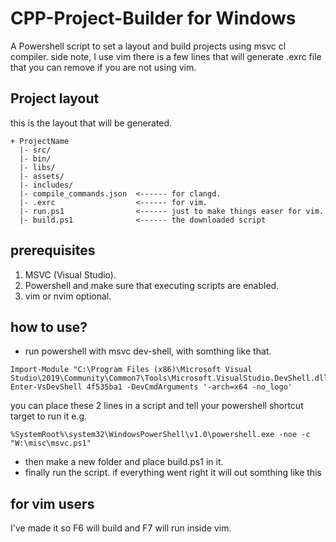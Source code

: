 # CPP-Project-Builder for Windows
A Powershell script to set a layout and build projects using msvc cl compiler.
side note, I use vim there is a few lines that will generate .exrc file that you can remove if you are not using vim.

## Project layout
this is the layout that will be generated.
```
+ ProjectName
  |- src/
  |- bin/
  |- libs/
  |- assets/
  |- includes/
  |- compile_commands.json  <------ for clangd.
  |- .exrc                  <------ for vim.
  |- run.ps1                <------ just to make things easer for vim.
  |- build.ps1              <------ the downloaded script
``` 
## prerequisites
1. MSVC (Visual Studio).
1. Powershell and make sure that executing scripts are enabled.
1. vim or nvim optional.

## how to use?
- run powershell with msvc dev-shell, with somthing like that.
```
Import-Module "C:\Program Files (x86)\Microsoft Visual Studio\2019\Community\Common7\Tools\Microsoft.VisualStudio.DevShell.dll"
Enter-VsDevShell 4f535ba1 -DevCmdArguments '-arch=x64 -no_logo'
```
  you can place these 2 lines in a script and tell your powershell shortcut target to run it e.g.
```
%SystemRoot%\system32\WindowsPowerShell\v1.0\powershell.exe -noe -c "W:\misc\msvc.ps1"
```
- then make a new folder and place build.ps1 in it.
- finally run the script. if everything went right it will out somthing like this

## for vim users
I've made it so F6 will build and F7 will run inside vim. 
